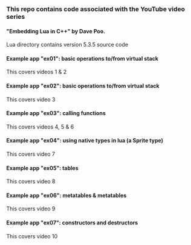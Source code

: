 
### This repo contains code associated with the YouTube video series

#### "Embedding Lua in C++" by Dave Poo.

Lua directory contains version 5.3.5 source code

#### Example app "ex01": basic operations to/from virtual stack
This covers videos 1 & 2

#### Example app "ex02": basic operations to/from virtual stack
This covers video 3

#### Example app "ex03": calling functions
This covers videos 4, 5 & 6

#### Example app "ex04": using native types in lua (a Sprite type)
This covers video 7

#### Example app "ex05": tables
This covers video 8

#### Example app "ex06": metatables & metatables
This covers video 9

#### Example app "ex07": constructors and destructors
This covers video 10
